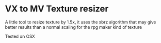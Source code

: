 VX to MV Texture resizer
========================

A little tool to resize texture by 1.5x, it uses the xbrz algorithm
that may give better results than a normal scaling for the rpg maker kind of texture

Tested on OSX

